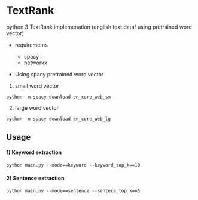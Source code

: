 # TextRank
python 3 TextRank implemenation (english text data/ using pretrained word vector)

* requirements
  * spacy 
  * networkx 

* Using spacy pretrained word vector
 1) small word vector
  ```
  python -m spacy download en_core_web_sm 
  ```
  
 2) large word vector
  ```
  python -m spacy download en_core_web_lg 
  ```
## Usage
#### 1) Keyword extraction
```
python main.py --mode==keyword --keyword_top_k==10 
```
#### 2) Sentence extraction
```
python main.py --mode==sentence --sentece_top_k==5 
```
